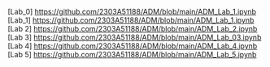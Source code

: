 [Lab_0] https://github.com/2303A51188/ADM/blob/main/ADM_Lab_1.ipynb  
[Lab_1] https://github.com/2303A51188/ADM/blob/main/ADM_Lab_1.ipynb   
[Lab 2] https://github.com/2303A51188/ADM/blob/main/ADM_Lab_2.ipynb  
[Lab 3] https://github.com/2303A51188/ADM/blob/main/ADM_Lab_03.ipynb  
[Lab 4] https://github.com/2303A51188/ADM/blob/main/ADM_Lab_4.ipynb  
[Lab 5] https://github.com/2303A51188/ADM/blob/main/ADM_Lab_5.ipynb
